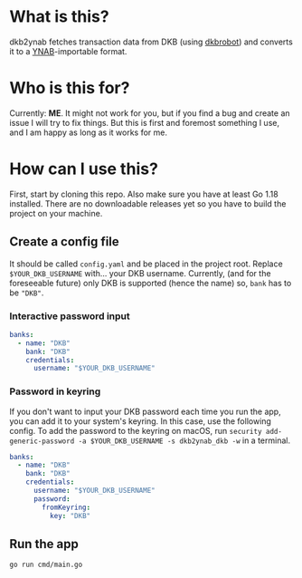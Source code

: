 # What is this?

dkb2ynab fetches transaction data from DKB (using [dkbrobot](https://github.com/pczora/dkbrobot)) and converts it to a 
[YNAB](https://youneedabudget.com)-importable format.

# Who is this for?

Currently: **ME**. It might not work for you, but if you find a bug and create an issue I will try to fix things. But 
this is first and foremost something I use, and I am happy as long as it works for me.

# How can I use this?

First, start by cloning this repo. Also make sure you have at least Go 1.18 installed. There are no downloadable 
releases yet so you have to build the project on your machine.

## Create a config file

It should be called `config.yaml` and be placed in the project root. 
Replace `$YOUR_DKB_USERNAME` with... your DKB
username. Currently, (and for the foreseeable future) only DKB is supported (hence the name) so, `bank` has to be 
`"DKB"`.

### Interactive password input

```yaml
banks:
  - name: "DKB"
    bank: "DKB"
    credentials:
      username: "$YOUR_DKB_USERNAME"
```

### Password in keyring

If you don't want to input your DKB password each time you run the app, you can add it to your system's keyring.
In this case, use the following config. To add the password to the keyring on macOS, run 
`security add-generic-password -a $YOUR_DKB_USERNAME -s dkb2ynab_dkb -w` in a terminal.

```yaml
banks:
  - name: "DKB"
    bank: "DKB"
    credentials:
      username: "$YOUR_DKB_USERNAME"
      password:
        fromKeyring:
          key: "DKB"
```

## Run the app

```shell
go run cmd/main.go
```
